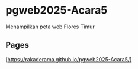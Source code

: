 # pgweb2025-Acara5
Menampilkan peta web Flores Timur

## Pages
[https://rakaderama.github.io/pgweb2025-Acara5/]
